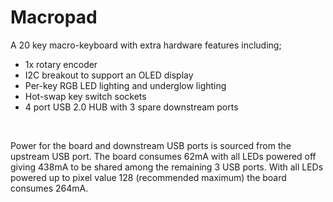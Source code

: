# Macropad

A 20 key macro-keyboard with extra hardware features including;

- 1x rotary encoder
- I2C breakout to support an OLED display
- Per-key RGB LED lighting and underglow lighting
- Hot-swap key switch sockets
- 4 port USB 2.0 HUB with 3 spare downstream ports

<br>

Power for the board and downstream USB ports is sourced from the upstream USB port. The board consumes 62mA with all LEDs powered off giving 438mA to be shared among the remaining 3 USB ports. With all LEDs powered up to pixel value 128 (recommended maximum) the board consumes 264mA.

